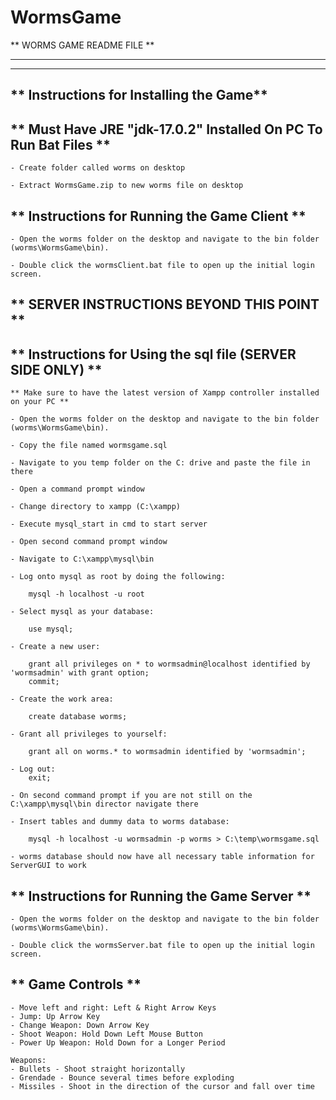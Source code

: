 # WormsGame
** WORMS GAME README FILE **

-------------------------
-------------------------

** Instructions for Installing the Game**
-------------------------------------------------------
** Must Have JRE "jdk-17.0.2" Installed On PC  To Run Bat Files **
--------------------------------------------------------------------
	
	- Create folder called worms on desktop
	
	- Extract WormsGame.zip to new worms file on desktop



** Instructions for Running the Game Client **
-------------------------------------------------------

	- Open the worms folder on the desktop and navigate to the bin folder (worms\WormsGame\bin).

	- Double click the wormsClient.bat file to open up the initial login screen.



** SERVER INSTRUCTIONS BEYOND THIS POINT **
-------------------------------------------
** Instructions for Using the sql file (SERVER SIDE ONLY) **
------------------------------------------------------------

	** Make sure to have the latest version of Xampp controller installed on your PC **
	
	- Open the worms folder on the desktop and navigate to the bin folder (worms\WormsGame\bin).
	
	- Copy the file named wormsgame.sql
	
	- Navigate to you temp folder on the C: drive and paste the file in there

	- Open a command prompt window

	- Change directory to xampp (C:\xampp)

	- Execute mysql_start in cmd to start server

	- Open second command prompt window

	- Navigate to C:\xampp\mysql\bin

	- Log onto mysql as root by doing the following:

		mysql -h localhost -u root

	- Select mysql as your database:
		
		use mysql;

	- Create a new user:

		grant all privileges on * to wormsadmin@localhost identified by 'wormsadmin' with grant option;
		commit;
	
	- Create the work area:  

		create database worms;

	- Grant all privileges to yourself:

		grant all on worms.* to wormsadmin identified by 'wormsadmin';

	- Log out:
		exit;

	- On second command prompt if you are not still on the C:\xampp\mysql\bin director navigate there
	
	- Insert tables and dummy data to worms database:

		mysql -h localhost -u wormsadmin -p worms > C:\temp\wormsgame.sql

	- worms database should now have all necessary table information for ServerGUI to work



 ** Instructions for Running the Game Server **
----------------------------------------------------------	
	- Open the worms folder on the desktop and navigate to the bin folder (worms\WormsGame\bin).

	- Double click the wormsServer.bat file to open up the initial login screen.


 ** Game Controls **
----------------------------------------------------------	

	- Move left and right: Left & Right Arrow Keys
	- Jump: Up Arrow Key
	- Change Weapon: Down Arrow Key
	- Shoot Weapon: Hold Down Left Mouse Button
	- Power Up Weapon: Hold Down for a Longer Period

	Weapons:
	- Bullets - Shoot straight horizontally
	- Grendade - Bounce several times before exploding
	- Missiles - Shoot in the direction of the cursor and fall over time
